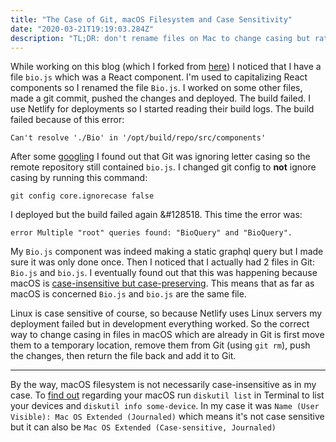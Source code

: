 ```yaml
---
title: "The Case of Git, macOS Filesystem and Case Sensitivity"
date: "2020-03-21T19:19:03.284Z"
description: "TL;DR: don't rename files on Mac to change casing but rather delete and create them again."
---
```


While working on this blog (which I forked from [here](https://github.com/gatsbyjs/gatsby-starter-blog)) I noticed that I have a file `bio.js` which was a React component. I'm used to capitalizing React components so I renamed the file `Bio.js`. I worked on some other files, made a git commit, pushed the changes and deployed. The build failed. I use Netlify for deployments so I started reading their build logs. The build failed because of this error:

```
Can't resolve './Bio' in '/opt/build/repo/src/components'
```

After some [googling](https://stackoverflow.com/a/53116/5863693) I found out that Git was ignoring letter casing so the remote repository still contained `bio.js`. I changed git config to **not** ignore casing by running this command:

```
git config core.ignorecase false
```

I deployed but the build failed again &#128518. This time the error was:

```
error Multiple "root" queries found: "BioQuery" and "BioQuery".
```

My `Bio.js` component was indeed making a static graphql query but I made sure it was only done once. Then I noticed that I actually had 2 files in Git: `Bio.js` and `bio.js`. I eventually found out that this was happening because macOS is [case-insensitive but case-preserving](https://stackoverflow.com/a/18000286/5863693). This means that as far as macOS is concerned `Bio.js` and `bio.js` are the same file.

Linux is case sensitive of course, so because Netlify uses Linux servers my deployment failed but in development everything worked. So the correct way to change casing in files in macOS which are already in Git is first move them to a temporary location, remove them from Git (using `git rm`), push the changes, then return the file back and add it to Git.

---

By the way, macOS filesystem is not necessarily case-insensitive as in my case. To [find out](https://apple.stackexchange.com/a/22304/228585) regarding your macOS run `diskutil list` in Terminal to list your devices and `diskutil info some-device`. In my case it was `Name (User Visible): Mac OS Extended (Journaled)` which means it's not case sensitive but it can also be `Mac OS Extended (Case-sensitive, Journaled)`

